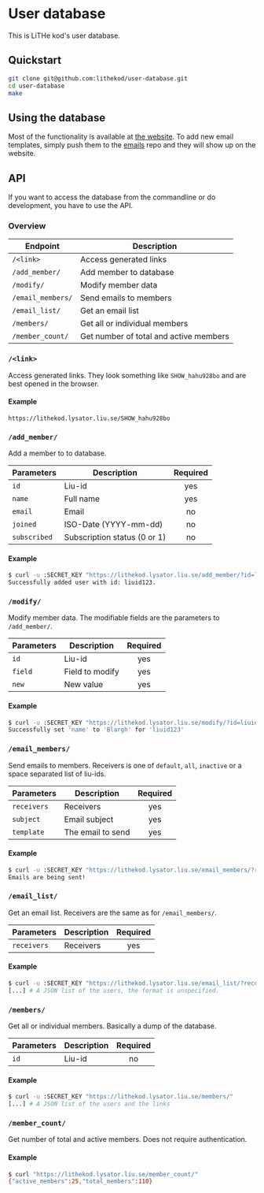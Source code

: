 # User database

This is LiTHe kod's user database.

## Quickstart

```sh
git clone git@github.com:lithekod/user-database.git
cd user-database
make
```

## Using the database

Most of the functionality is available at [the
website](https://lithekod.lysator.liu.se). To add new email templates, simply
push them to the [emails](https://github.com/lithekod/emails) repo and they
will show up on the website.

## API

If you want to access the database from the commandline or do development, you
have to use the API.

### Overview

| Endpoint          | Description                            |
| ----------------- | -------------------------------------- |
| `/<link>`         | Access generated links                 |
| `/add_member/`    | Add member to database                 |
| `/modify/`        | Modify member data                     |
| `/email_members/` | Send emails to members                 |
| `/email_list/`    | Get an email list                      |
| `/members/`       | Get all or individual members          |
| `/member_count/`  | Get number of total and active members |

### `/<link>`

Access generated links. They look something like `SHOW_hahu928bo` and are best
opened in the browser.

#### Example

```
https://lithekod.lysator.liu.se/SHOW_hahu928bo
```

### `/add_member/`

Add a member to to database.

| Parameters   | Description                  | Required |
| ------------ | ---------------------------- | :------: |
| `id`         | Liu-id                       |   yes    |
| `name`       | Full name                    |   yes    |
| `email`      | Email                        |    no    |
| `joined`     | ISO-Date (YYYY-mm-dd)        |    no    |
| `subscribed` | Subscription status (0 or 1) |    no    |

#### Example

```sh
$ curl -u :SECRET_KEY "https://lithekod.lysator.liu.se/add_member/?id=liuid123&name=Lius+Idus"
Successfully added user with id: liuid123.
```

### `/modify/`

Modify member data. The modifiable fields are the parameters to `/add_member/`.

| Parameters | Description     | Required |
| ---------- | --------------- | :------: |
| `id`       | Liu-id          |   yes    |
| `field`    | Field to modify |   yes    |
| `new`      | New value       |   yes    |

#### Example

```sh
$ curl -u :SECRET_KEY "https://lithekod.lysator.liu.se/modify/?id=liuid123&field=name&new=Blargh"
Successfully set 'name' to 'Blargh' for 'liuid123'
```

### `/email_members/`

Send emails to members. Receivers is one of `default`, `all`, `inactive` or a
space separated list of liu-ids.

| Parameters  | Description       | Required |
| ----------- | ----------------- | :------: |
| `receivers` | Receivers         |   yes    |
| `subject`   | Email subject     |   yes    |
| `template`  | The email to send |   yes    |

#### Example

```sh
$ curl -u :SECRET_KEY "https://lithekod.lysator.liu.se/email_members/?receivers=liuid123&subject=test&template=general/welcome.tpl"
Emails are being sent!
```

### `/email_list/`

Get an email list. Receivers are the same as for `/email_members/`.

| Parameters  | Description | Required |
| ----------- | ----------- | :------: |
| `receivers` | Receivers   |   yes    |

#### Example

```sh
$ curl -u :SECRET_KEY "https://lithekod.lysator.liu.se/email_list/?receivers=all"
[...] # A JSON list of the users, the format is unspecified.
```

### `/members/`

Get all or individual members. Basically a dump of the database.

| Parameters | Description | Required |
| ---------- | ----------- | :------: |
| `id`       | Liu-id      |    no    |

#### Example

```sh
$ curl -u :SECRET_KEY "https://lithekod.lysator.liu.se/members/"
[...] # A JSON list of the users and the links
```

### `/member_count/`

Get number of total and active members. Does not require authentication.

#### Example

```sh
$ curl "https://lithekod.lysator.liu.se/member_count/"
{"active_members":25,"total_members":110}
```

